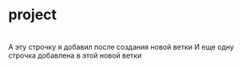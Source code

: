 # project

# 

А эту строчку я добавил после создания новой ветки
И еще одну строчка добавлена в этой новой ветки
